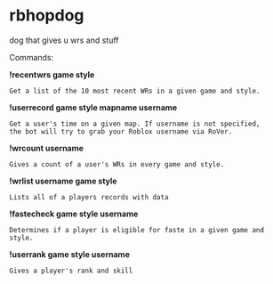 # rbhopdog

dog that gives u wrs and stuff

Commands:

**!recentwrs game style**

    Get a list of the 10 most recent WRs in a given game and style.

**!userrecord game style mapname username**

    Get a user's time on a given map. If username is not specified,
    the bot will try to grab your Roblox username via RoVer.

**!wrcount username**

    Gives a count of a user's WRs in every game and style.

**!wrlist username game style**

    Lists all of a players records with data

**!fastecheck game style username**

    Determines if a player is eligible for faste in a given game and style.

**!userrank game style username**

    Gives a player's rank and skill